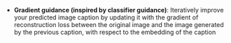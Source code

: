 - **Gradient guidance (inspired by classifier guidance)**: Iteratively improve your predicted image caption by updating it with the
gradient of reconstruction loss between the original image and the image generated by the previous caption, with respect to the
embedding of the caption
